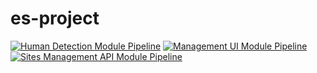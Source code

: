 # es-project

[![Human Detection Module Pipeline](https://github.com/eduardosantoshf/es-project/actions/workflows/human-detection.yaml/badge.svg)](https://github.com/eduardosantoshf/es-project/actions/workflows/human-detection.yaml)
[![Management UI Module Pipeline](https://github.com/eduardosantoshf/es-project/actions/workflows/management-ui.yaml/badge.svg)](https://github.com/eduardosantoshf/es-project/actions/workflows/management-ui.yaml)
[![Sites Management API Module Pipeline](https://github.com/eduardosantoshf/es-project/actions/workflows/sites-management-api-coverage.yaml/badge.svg)](https://github.com/eduardosantoshf/es-project/actions/workflows/sites-management-api-coverage.yaml)
